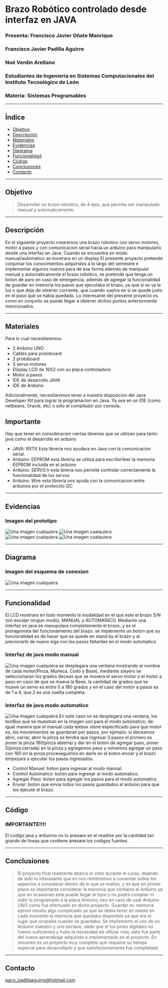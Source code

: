 # Brazo Robótico controlado desde interfaz en JAVA

### Presenta: Francisco Javier Oñate Manrique
###           Francisco Javier Padilla Aguirre
###           Noé Verdín Arellano
### Estudiantes de Ingeniería en Sistemas Computacionales del Instituto Tecnológico de León
### Materia: Sistemas Programables
***
## Índice
+ [Objetivo](#objetivo)
+ [Descripción](#descripción)
+ [Materiales](#materiales)
+ [Evidencias](#evidencias)
+ [Diagrama](#diagrama)
+ [Funcionalidad](#funcionalidad) 
+ [Código](#código)
+ [Conclusiones](#conclusiones)
+ [Contacto](#contacto)
***
## Objetivo
> Desarrollar un brazo robotico, de 4 ejes, que permita ser manipulado manual y automaticamente.
***
## Descripción 
En el siguiente proyecto  crearemos una brazo robotico con servo motores, motor a pasos y con comunicacion serial hacia
un arduino para manipularlo desde una interfaz en Java. Cuando se encuentra en modo manual/automatico se mostrara en un display
El presente proyecto pretende conjuntar los conocimientos adquiridos a lo largo del semestre e implementar algunos nuevos para de esa forma además de manipular manual y automaticamente el brazo robótico, se pretende que tenga un boton de paro en caso de emergencia, además de agregar la funcionalidad de guardar en memoria los pasos que ejecutaba el brazo, ya que si se va la luz o que deje de obtener corriente, que cuando vuelva en si se quede justo en el paso que se habia quedado.
Lo interesante del presente proyecto es como en conjunto se puede llegar a obtener dichos puntos anteriormente mencionados.
***
## Materiales
  Para lo cual necesitaremos:

* 2 Arduino UNO
* Cables para protoboard
* 2 protoboard
* 3 servo motores
* Display LCD de 16X2 con su placa controladora
* Motor a pasos
* IDE de desarrollo JAVA
* IDE de Arduino

Adicionalmente, necesitaremos tener a nuestra disposicion del Java Developer Kit para lograr la programacion en Java.
Ya sea en un IDE (como netbeans, Oracle, etc) o sólo el compilador por consola.

## Importante
Hay que tener en consideracion ciertas librerias que se utilizan para tanto java como el desarrollo en arduino
* JAVA: RXTX Esta libreria nos ayudara en Java con la comunicacion serial.
* Arduino: EEPROM esta libreria se utiliza para escribir/leer la memoria EEPROM incluida en el arduino
* Arduino: SERVO.h esta ibreria nos permite controlar correctamente la funcionalidad de los servos
* Arduino: Wire esta libreria nos ayuda con la comunicacion entre arduinos por el protocolo I2C
****
## Evidencias
### Imagen del prototipo
![Una imagen cualquiera](Evidencia1.jpg "Evidencia")
![Una imagen cualquiera](Evidencia2.jpg "Evidencia")
![Una imagen cualquiera](Evidencia3.jpg "Evidencia")
![Una imagen cualquiera](java.jpg "Evidencia")
***
## Diagrama
### Imagen del esquema de conexion
![Una imagen cualquiera](LCD.jpg "Esquema")
***
## Funcionalidad
El LCD mostrara en todo momento la modalidad en el que este el brazo S/N (sin escojer ningun modo), MANUAL y AUTOMANICO.
Mediante una interfaz en java se manupulara completamente el brazo, y es el protagonista del funcionamiento del brazo.
se implemento un boton que su funcionalidad es de hacer que se quede en stand by el brazo y al precionarlo de nuevo siga 
con los pasos faltantes en el modo automatico
### Interfaz de java modo manual
![Una imagen cualquiera](manual.png "Evidencia")
se desplegara una ventana mostrando el nombre de cada motor(Pinza, Muñeca, Codo y Base), mediante slayers se seleccionaran
los grados deceas que se movera el servo motor o el motor a paso en caso de que se mueva la Base, la cantidad de grados que se mueve un servo es entre 0 a 180 grados y en el caso del motor a pasos es de 1 a 4, que 2 es una vuelta completa.
### Interfaz de java modo automatico
![Una imagen cualquiera](automatico.png "Evidencia")
En este caso no se desplegara una ventana, los textBox que se muestran en la imagen son para el modo automatico, de igual
manera que el manual cada texbox viene especificado para que motor es, los moviemientos se guardaran por pasos, por 
ejemplo: si deceamos abrir, cerrar, abrir la pinza se tendra que ingresar 3 pasos el primero es poner la pinza 180(pinza abierta) 
y dar en el boton de agregar paso, poner 0(pinza cerrada) en la pinza y agregamos paso y volvemos agregar un paso con 180 en la pinza
proceseguimos en darle en el boton enviar y el brazo empezara a ejecutar los pasos ingresados.
* Control Manuel: boton para ingresar al modo manual.
* Control Automatico: boton para ingresar al modo automatico.
* Agregar Paso: boton para agregar los pasos para el modo automatico.
* Enviar: boton que envia todos los pasos guardados al arduino para que los ejecute el brazo.
***
## Código
### IMPORTANTE!!!!
El  codigo java y arduinno no lo anexare en el readme por la cantidad tan grande de lineas que contiene anexare los codigos fuentes.
***
## Conclusiones
> El proyecto final realmente abarco lo visto durante el curso, dejando de lado lo interesante que es nos remitiremos a comentar sobre los aspectos a considerar dentro de lo que se realizo, y es que en primer plano es importante considerar la memoria que contiene el Arduino ya que en ocasiones este puede llegar al tope y no podra compilar ni subir lo programado a la placa Arduino, eso en caso de usar Arduino UNO como fue efectuado en dicho proyecto.
Guardar en memoria eprom resulto algo complicado ya que se debia tener en mente en cada momento la memoria que quedaba disponible ya que era el lugar que ocupaba cuando se guardaba. Se implemento el uso de un Arduino maestro y uno esclavo, dado que el los pines digitales no fueron suficientes y hubo la necesidad de utilizar más, esto fue parte del nuevo aprendizaje adquirido e implementado en el proyecto.
En resumen es un proyecto muy completo que requiere su tiempo especial para desarrollarlo y que satisfactoriamente fue completado
***
## Contacto

paco_padillaaguirre@hotmail.com
